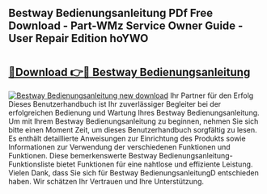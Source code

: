 ## Bestway Bedienungsanleitung PDf Free Download - Part-WMz Service Owner Guide - User Repair Edition hoYWO

# <h2><a href="http://df1uop.blite.top/?on=Bestway+Bedienungsanleitung">🔗Download 👉🔴 Bestway Bedienungsanleitung</a></h2>

[![Bestway Bedienungsanleitung new download](https://i.imgur.com/lujVjoI.png)](http://df1uop.blite.top/?on=Bestway+Bedienungsanleitung)
Ihr Partner für den Erfolg Dieses Benutzerhandbuch ist Ihr zuverlässiger Begleiter bei der erfolgreichen Bedienung und Wartung Ihres Bestway Bedienungsanleitung. Um mit Ihrem Bestway Bedienungsanleitung zu beginnen, nehmen Sie sich bitte einen Moment Zeit, um dieses Benutzerhandbuch sorgfältig zu lesen. Es enthält detaillierte Anweisungen zur Einrichtung des Produkts sowie Informationen zur Verwendung der verschiedenen Funktionen und Funktionen. Diese bemerkenswerte Bestway Bedienungsanleitung-Funktionsliste bietet Funktionen für eine nahtlose und effiziente Leistung. Vielen Dank, dass Sie sich für Bestway BedienungsanleitungD entschieden haben. Wir schätzen Ihr Vertrauen und Ihre Unterstützung.
